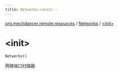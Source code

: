 ```yaml
---
title: Networks.<init> - 
---
```


[org.mechdancer.remote.resources](../index.html) / [Networks](index.html) / [&lt;init&gt;](./-init-.html)

# &lt;init&gt;

`Networks()`

网络端口扫描器

